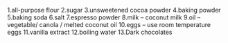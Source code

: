 1.all-purpose flour
2.sugar
3.unsweetened cocoa powder
4.baking powder
5.baking soda
6.salt
7.espresso powder 
8.milk – coconut milk
9.oil –  vegetable/ canola / melted coconut oil
10.eggs – use room temperature eggs
11.vanilla extract
12.boiling water
13.Dark chocolates 


